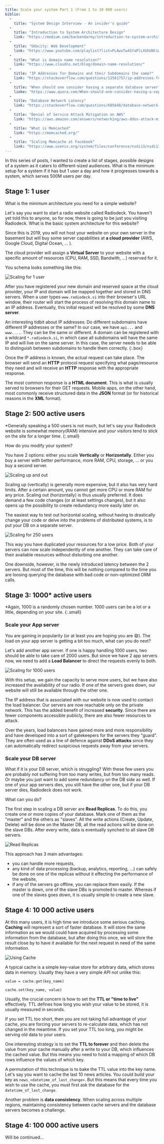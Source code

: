 ```yaml
---
title: Scale your system Part 1 (From 1 to 10 000 users)
biblio:
  - 
    title: "System Design Interview - An insider's guide"
  - 
    title: "Introduction to System Architecture Design"
    link: "https://medium.com/backendarmy/introduction-to-system-architecture-design-fcd4f327b6c9"
  - 
    title: "Udacity: Web Development"
    link: "https://www.youtube.com/playlist?list=PLAwxTw4SYaPlLXUhUNt1wINWrrH9axjcI"
  - 
    title: "What is domain name resolution?"
    link: "https://www.cloudns.net/blog/domain-name-resolution/"
  -
    title: "IP Addresses for Domains and their Subdomains the same?"
    link: "https://stackoverflow.com/questions/11561757/ip-addresses-for-domains-and-their-subdomains-the-same"
  - 
    title: "When should one consider having a separate database server?"
    linke: "https://www.quora.com/When-should-one-consider-having-a-separate-database-server"
  - 
    title: "Database Network Latency"
    link: "https://stackoverflow.com/questions/605648/database-network-latency"
  -  
    title: "Denial of Service Attack Mitigation on AWS"
    link: "https://aws.amazon.com/answers/networking/aws-ddos-attack-mitigation/"
  - 
    title: "What is Memcached"
    link: "https://memcached.org/"
  -
    title: "Scaling Memcache at Facebook"
    link: "https://www.usenix.org/system/files/conference/nsdi13/nsdi13-final170_update.pdf"
---
```


In this series of posts, I wanted to create a list of stages, possible designs of a system as it caters to different-sized audiences. What is the minimum setup for a system if it has but 1 user a day and how it progresses towards a system, which serves 500M users per day.

## Stage 1: 1 user

What is the minimum architecture you need for a simple website? 

Let's say you want to start a radio website called Radiodeck. You haven't yet told this to anyone, so for now, there is going to be just you visiting Radiodeck. What is the basic system architecture for this website?

Since this is 2019, you will not host your website on your own server in the basement but will buy some server capabilities at **a cloud provider** (AWS, Google Cloud, Digital Ocean, ... ).

The cloud provider will assign a **Virtual Server** to your website with a specific amount of resources (CPU, RAM, SSD, Bandwith, ...) reserved for it.

You schema looks something like this:

![Scaling for 1 user](/assets/scaling-for-1-user.jpg)

After you have registered your new domain and reserved space at the cloud provider, your IP and domain will be mapped together and stored in DNS servers. When a user types `www.radiodeck.si` into their browser's URL window, their router will start the process of resolving this domain name to an IP address. Eventually, this initial request will be resolved by some **DNS server**.

An interesting tidbit about IP addresses: Do different subdomains have different IP addresses or the same? In our case, we have `api...` and `www....`. They can be the same or different. A domain can be registered with a wildcard `*.radiodeck.si`, in which case all subdomains will have the same IP and will live on the same server. In this case, the server needs to be able to distinguish between subdomains to handle them correctly.
{:.box}

Once the IP address is known, the actual request can take place. The browser will send an **HTTP** protocol request specifying what page/resource they need and will receive an **HTTP** response with the appropriate response. 

The most common response is a **HTML document**. This is what is usually served to browsers for their GET requests. Mobile apps, on the other hand, most commonly receive structured data in the **JSON** format (or for historical reasons in the **XML** format).

## Stage 2: 500 active users

\*Generally speaking a 500 users is not much, but let's say your Radiodeck website is somewhat memory(RAM) intensive and your visitors tend to stick on the site for a longer time.
{:.small}

How do you modify your system?

You have 2 options: either you scale **Vertically** or **Horizontally**. Either you buy a server with better performance, more RAM, CPU, storage, ... or you buy a second server.

![Scaling up and out](/assets/scaling-up-and-out.jpg)

Scaling up (vertically) is generally more expensive, but it also has very hard limits. After a certain amount, you cannot get more CPU or more RAM for any price. Scaling out (horizontally) is thus usually preferred. It does demand a few code changes (or at least settings changes), but it also opens up the possibility to create redundancy more easily later on.

The easiest way to test out horizontal scaling, without having to drastically change your code or delve into the problems of distributed systems, is to put your DB on a separate server. 

![Scaling for 250 users](/assets/scaling-for-stage-2-B.jpg)

This way you have duplicated your resources for a low price. Both of your servers can now scale independently of one another. They can take care of their available resources without disturbing one another.

One downside, however, is the newly introduced latency between the 2 servers. But most of the time, this will be nothing compared to the time you are loosing querying the database with bad code or non-optimized ORM calls.

## Stage 3: 1000\* active users

\*Again, 1000 is a randomly chosen number. 1000 users can be a lot or a little, depending on your site.
{:.small}

### Scale your App server

You are gaining in popularity (or at least you are hoping you are :smile:). The load on your app server is getting a bit too much, what can you do next?

Let's add another app server. If one is happy handling 1000 users, two should be able to take care of 2000 users. But since we have 2 app servers now, we need to add a **Load Balancer** to direct the requests evenly to both.

![Scaling for 1000 users](/assets/scaling-for-stage-3.jpg)

With this setup, we gain the capacity to serve more users, but we have also increased the availability of our radio. If one of the servers goes down, our website will still be available through the other one. 

The IP address that is associated with our website is now used to contact the load balancer. Our servers are now reachable only on the private network. This has the added benefit of increased **security**. Since there are fewer components accessible publicly, there are also fewer resources to attack.

Over the years, load balancers have gained more and more responsibility and have developed into a sort of gatekeepers for the servers they "guard". They are often used as a line of defence against **DDoS attacks** since they can automatically redirect suspicious requests away from your servers. 

### Scale your DB server

What if it is your DB server, which is struggling? With these few users you are probably not suffering from too many writes, but from too many reads. Or maybe you just want to add some redundancy on the DB side as well. If one of your app servers dies, you still have the other one, but if your DB server dies, Radiodeck does not work. 

What can you do?

The first step in scaling a DB server are **Read Replicas**. To do this, you create one or more copies of your database. Mark one of them as the "master" and the others as "slaves". All the write actions (Create, Update, Delete) will be done on the Master DB, all the read actions will be done on the slave DBs. After every write, data is eventually synched to all slave DB servers.

![Read Replicas](/assets/scaling-read-replicas.jpg)

This approach has 3 main advantages:
- you can handle more requests,
- any kind of data processing (backup, analytics, reporting, ...) can safely be done on one of the replicas without it effecting the performance of the website,
- if any of the servers go offline, you can replace them easily. If the master is down, one of the slave DBs is promoted to master. Whereas if one of the slaves goes down, it is usually simple to create a new slave.


## Stage 4: 10 000 active users

At this many users, it is high time we introduce some serious caching. **Caching** will represent a sort of faster database. It will store the same information as we would could have acquired by processing some information from the database, but after doing this once, we will store the result close by to have it available for the next request in need of the same information.

![Using Cache](/assets/scaling-redis.jpg)

A typical cache is a simple key-value store for arbitrary data, which stores data in memory. Usually they have a very simple API not unlike this:

```
value = cache.get(key_name)

cache.set(key_name, value)
```

Usually, the crucial concern is how to set the **TTL or "time to live"** effectively. TTL defines how long you wish your value to be stored, it is usually measured in seconds. 

If you set TTL too short, then you are not taking full advantage of your cache, you are forcing your servers to re-calculate data, which has not changed in the meantime. If you set your TTL too long, you might be serving old data to your users. 

One interesting strategy is to set the **TTL to forever** and then delete the value from your cache manually after a write to your DB, which influences the cached value. But this means you need to hold a mapping of which DB rows influence the values of which key.

A permutation of this technique is to bake the TTL value into the key name. Let's say you want to cache the last 10 news articles. You could build your key as `news_<datetime_of_last_change>`. But this means that every time you wish to use the cache, you must first ask the database for the `datetime_of_last_change`. 

Another problem is **data consistency**. When scaling across multiple regions, maintaining consistency between cache servers and the database servers becomes a challenge.

## Stage 4: 100 000 active users

Will be continued...
